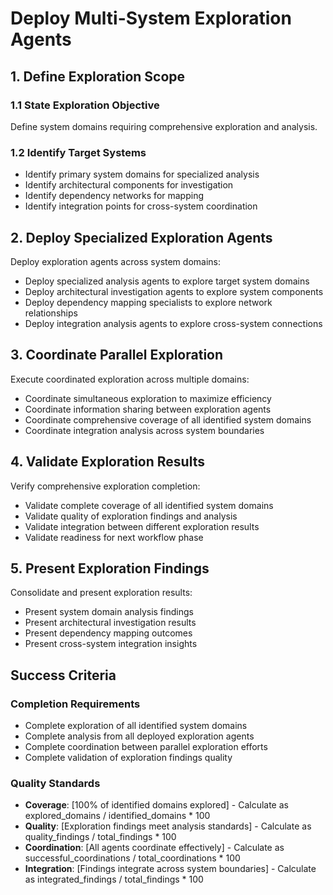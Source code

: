 # Deploy Multi-System Exploration Agents

## 1. Define Exploration Scope

### 1.1 State Exploration Objective
Define system domains requiring comprehensive exploration and analysis.

### 1.2 Identify Target Systems
- Identify primary system domains for specialized analysis
- Identify architectural components for investigation
- Identify dependency networks for mapping
- Identify integration points for cross-system coordination

## 2. Deploy Specialized Exploration Agents

Deploy exploration agents across system domains:
- Deploy specialized analysis agents to explore target system domains
- Deploy architectural investigation agents to explore system components
- Deploy dependency mapping specialists to explore network relationships  
- Deploy integration analysis agents to explore cross-system connections

## 3. Coordinate Parallel Exploration

Execute coordinated exploration across multiple domains:
- Coordinate simultaneous exploration to maximize efficiency
- Coordinate information sharing between exploration agents
- Coordinate comprehensive coverage of all identified system domains
- Coordinate integration analysis across system boundaries

## 4. Validate Exploration Results

Verify comprehensive exploration completion:
- Validate complete coverage of all identified system domains
- Validate quality of exploration findings and analysis
- Validate integration between different exploration results
- Validate readiness for next workflow phase

## 5. Present Exploration Findings

Consolidate and present exploration results:
- Present system domain analysis findings
- Present architectural investigation results  
- Present dependency mapping outcomes
- Present cross-system integration insights

## Success Criteria

### Completion Requirements
- Complete exploration of all identified system domains
- Complete analysis from all deployed exploration agents
- Complete coordination between parallel exploration efforts
- Complete validation of exploration findings quality

### Quality Standards
- **Coverage**: [100% of identified domains explored] - Calculate as explored_domains / identified_domains * 100
- **Quality**: [Exploration findings meet analysis standards] - Calculate as quality_findings / total_findings * 100
- **Coordination**: [All agents coordinate effectively] - Calculate as successful_coordinations / total_coordinations * 100
- **Integration**: [Findings integrate across system boundaries] - Calculate as integrated_findings / total_findings * 100